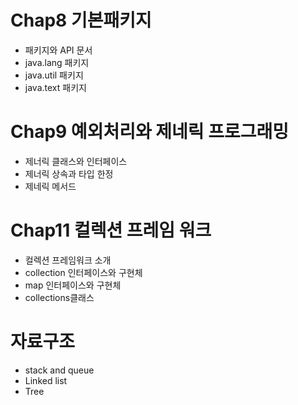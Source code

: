 # Chap8 기본패키지
  - 패키지와 API 문서
  - java.lang 패키지
  - java.util 패키지
  - java.text 패키지


# Chap9 예외처리와 제네릭 프로그래밍
  - 제너릭 클래스와 인터페이스
  - 제너릭 상속과 타입 한정
  - 제네릭 메서드


# Chap11 컬렉션 프레임 워크
- 컬렉션 프레임워크 소개
- collection 인터페이스와 구현체
- map 인터페이스와 구현체
- collections클래스

# 자료구조
  - stack and queue
  - Linked list
  - Tree
